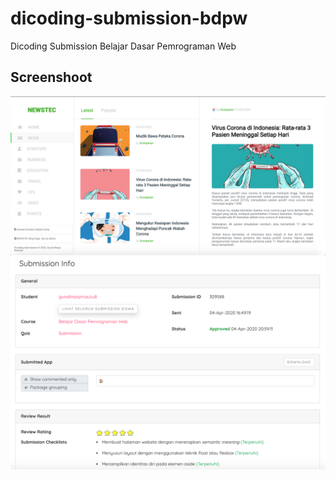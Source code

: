 # dicoding-submission-bdpw
Dicoding Submission Belajar Dasar Pemrograman Web

## Screenshoot
![main](screenshoot/newstec.png)
![main](screenshoot/submission-info.png)
